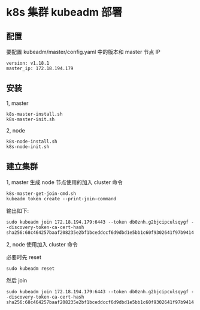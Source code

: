 # k8s 集群 kubeadm 部署

## 配置

要配置 kubeadm/master/config.yaml 中的版本和 master 节点 IP
```
version: v1.18.1
master_ip: 172.18.194.179
```

## 安装

1, master

```
k8s-master-install.sh
k8s-master-init.sh
```

2, node

```
k8s-node-install.sh
k8s-node-init.sh
```

## 建立集群

1, master 生成 node 节点使用的加入 cluster 命令

```
k8s-master-get-join-cmd.sh
kubeadm token create --print-join-command
```

输出如下:
```
sudo kubeadm join 172.18.194.179:6443 --token db0znh.g2bjcipculsqygf --discovery-token-ca-cert-hash sha256:68c464257baaf208235e2bf1bceddccf6d9dbd1e5bb1c60f9302641f97b9414
```

2, node 使用加入 cluster 命令

必要时先 reset

```
sudo kubeadm reset
```

然后 join

```
sudo kubeadm join 172.18.194.179:6443 --token db0znh.g2bjcipculsqygf --discovery-token-ca-cert-hash sha256:68c464257baaf208235e2bf1bceddccf6d9dbd1e5bb1c60f9302641f97b9414
```
